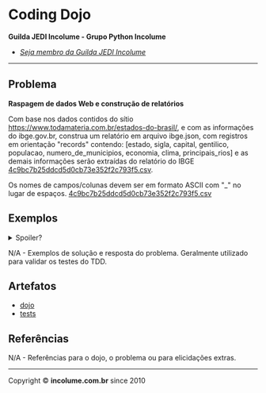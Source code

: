 # Coding Dojo

**Guilda JEDI Incolume - Grupo Python Incolume**

- _[Seja membro da Guilda JEDI Incolume](https://discord.gg/eBNamXVtBW)_

---

## Problema

**Raspagem de dados Web e construção de relatórios**

Com base nos dados contidos do sítio https://www.todamateria.com.br/estados-do-brasil/, e com as informações do ibge.gov.br, construa um relatório em arquivo ibge.json, com registros em orientação "records" contendo:
[estado, sigla, capital, gentilico, populacao, numero_de_municipios, economia, clima, principais_rios]
e as demais informações serão extraídas do relatório do IBGE [4c9bc7b25ddcd5d0cb73e352f2c793f5.csv](https://github.com/incolume-jedi/coding-dojo/files/13474118/4c9bc7b25ddcd5d0cb73e352f2c793f5.csv).

Os nomes de campos/colunas devem ser em formato ASCII com "_" no lugar de espaços.
[4c9bc7b25ddcd5d0cb73e352f2c793f5.csv](https://github.com/incolume-jedi/coding-dojo/files/13474118/4c9bc7b25ddcd5d0cb73e352f2c793f5.csv)


## Exemplos

<details> 
  <summary>Spoiler?</summary> 
   Considerar em caso de fatoração:

    > modo pythônico
    > sem condicionais 
    > estruturas performáticas
    > redução de complexidade ciclomática 
    > análise assintótica de algoritmos (big O)

</details>

N/A - Exemplos de solução e resposta do problema. Geralmente utilizado para validar os testes do TDD.

## Artefatos

- [dojo](./__init__.py)
- [tests](./test_20240605.py.py)


## Referências

N/A - Referências para o dojo, o problema ou para elicidações extras.

---

Copyright &copy; **incolume.com.br** since 2010